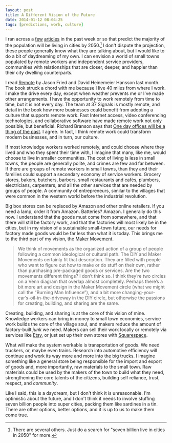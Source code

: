 ```yaml
---
layout: post
title: A Different Vision of the Future
date: 2014-01-12 08:04:25
tags: [predictions, work, culture]
---
```


I ran across a [few][1] [articles][2] in the past week or so that predict the majority of the population will be living in cities by 2050.[^1] I don't dispute the projection, these people generally know what they are talking about, but I would like to do a bit of daydreaming of my own. I can envision a world of small towns populated by remote workers and independent service providers, communities with relationships that are closer, deeper, and happier than their city dwelling counterparts. 

I read [Remote][3] by Jason Fried and David Heinemeier Hansson last month. The book struck a chord with me because I live 40 miles from where I work. I make the drive every day, except when weather prevents me or I've made other arrangements. I have the opportunity to work remotely from time to time, but it is not every day. The team at 37 Signals is mostly remote, and detail in the book how more businesses could benefit from adopting a culture that supports remote work. Fast Internet access, video conferencing technologies, and collaborative software have made remote work not only possible, but beneficial. Richard Branson says that [One day offices will be a thing of the past][4]. I agree. In fact, I think remote work could transform modern businesses, and in turn, our culture.

If most knowledge workers worked remotely, and could choose where they lived and who they spent their time with, I imagine that many, like me, would choose to live in smaller communities. The cost of living is less in small towns, the people are generally polite, and crimes are few and far between. If there are groups of remote workers in small towns, than they and their families could support a secondary economy of service workers. Grocery stores, bakers, butchers, barbers, small restaurants and cafés, plumbers, electricians, carpenters, and all the other services that are needed by groups of people. A community of entrepreneurs, similar to the villages that were common in the western world before the industrial revolution. 

Big box stores can be replaced by Amazon and other online retailers. If you need a lamp, order it from Amazon. Batteries? Amazon. I generally do this now. I understand that the goods must come from somewhere, and that there will still be factory work, and that the factories will most likely be in the cities, but in my vision of a sustainable small-town future, our needs for factory made goods would be far less than what it is today. This brings me to the third part of my vision, the [Maker Movement][5].

>We think of movements as the organized action of a group of people following a common ideological or cultural path. The DIY and Maker Movements certainly fit that description. They are filled with people who want to figure out how to make or do stuff on their own, rather than purchasing pre-packaged goods or services. Are the two movements different things? I don’t think so. I think they’re two circles on a Venn diagram that overlap almost completely. Perhaps there’s a bit more art and design in the Maker Movement circle (what we might call the “Burning Man Influence”), and a bit more changing-your-car’s-oil-in-the-driveway in the DIY circle, but otherwise the passions for creating, building, and sharing are the same.

Creating, building, and sharing is at the core of this vision of mine. Knowledge workers can bring in money to small town economies, service work builds the core of the village soul, and makers reduce the amount of factory-built *junk* we need. Makers can sell their work locally or remotely via services like [Etsy][6], or just set up their own stores with [Squarespace][7].

What will make the system workable is transportation of goods. We need truckers, or, maybe even trains. Research into automotive efficiency will continue and work its way more and more into the big trucks. I imagine something like a general store being responsible for the import and export of goods and, more importantly, raw materials to the small town. Raw materials could be used by the makers of the town to build what they need, strengthening the core talents of the citizens, building self reliance, trust, respect, and *community*. 

Like I said, this is a daydream, but I don't think it is unreasonable. I'm optimistic about the future, and I don't think it needs to involve stuffing seven billion people into super cities, packing them like sardines in a tin. There are other options, better options, and it is up to us to make them come true. 

[^1]: There are several others. Just do a search for "seven billion live in cities in 2050" for more.


[1]: http://www.cbsnews.com/news/un-world-population-increasingly-urban/
[2]: http://www.fastcodesign.com/1669244/by-2050-70-of-the-worlds-population-will-be-urban-is-that-a-good-thing
[3]: https://37signals.com/remote/
[4]: http://www.virgin.com/richard-branson/one-day-offices-will-be-a-thing-of-the-past
[5]: http://makezine.com/2013/06/03/why-the-maker-movement-is-here-to-stay/
[6]: http://www.etsy.com
[7]: http://www.squarespace.com/tour/shops
